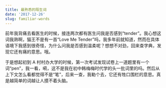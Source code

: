 ```yaml
---
title: 最熟悉的陌生词
date: '2017-12-26'
slug: familiar-words
---
```


前年我背痛去看医生的时候，接连两次都有医生问我是否感到“tender”。我心想这词我熟啊，猫王不是有一首“Love Me Tender”吗，我多年前就知道，然而在具体语境下我感到很奇怪，为什么问我是否感到温柔呢？想想不对劲，回来查字典，发现它还有痛的意思。哦。

于是想起初到 A 村村办大学的时候，第一次考试发现试卷上一道题里有一个词“pen”，我一看，嗬，这不是我在初中韩梅梅时代学的头一批词里的吗。然后从上下文怎么看都觉得不是“笔”，后来一查，我勒个去，它还有牲口围栏的意思。真是越简单的词越让人摸不着头脑。
